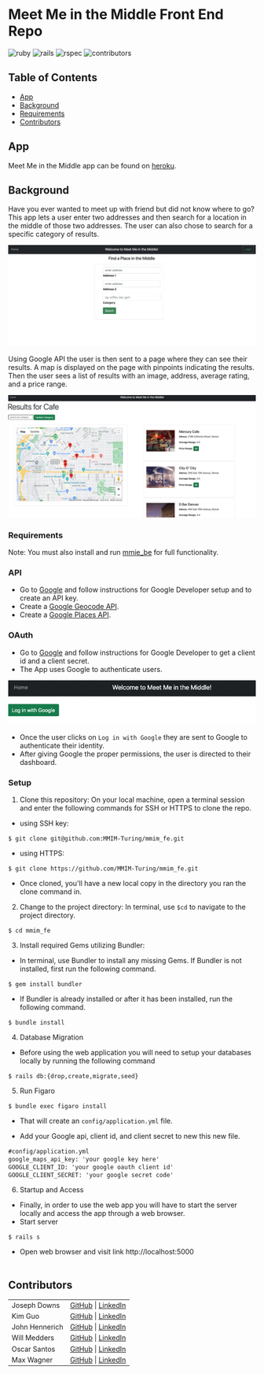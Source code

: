 # Meet Me in the Middle Front End Repo

![ruby](https://img.shields.io/badge/Ruby-2.7.4-red)
![rails](https://img.shields.io/badge/Rails-5.2.8-red)
![rspec](https://img.shields.io/badge/RSpec-3.11.0-green)
![contributors](https://img.shields.io/badge/Contributors-6-yellow)

## Table of Contents
- [App](#app)
- [Background](#background)
- [Requirements](#requirements)
- [Contributors](#contributors)

## App

Meet Me in the Middle app can be found on [heroku](https://mmim.herokuapp.com/).


## Background

Have you ever wanted to meet up with friend but did not know where to go? This app lets a user enter two addresses and then search for a location in the middle of those two addresses. The user can also chose to search for a specific category of results.

![landing_page](./img/landing_page.png)

Using Google API the user is then sent to a page where they can see their results. A map is displayed on the page with pinpoints indicating the results. Then the user sees a list of results with an image, address, average rating, and a price range.

![results](./img/results.png)

### Requirements
Note: You must also install and run [mmie_be](https://github.com/MMIM-Turing/mmim_be.git) for full functionality.

### API
- Go to [Google](https://developers.google.com) and follow instructions for Google Developer setup and to create an API key.
- Create a [Google Geocode API](https://developers.google.com/maps/documentation/geocoding/start).
- Create a [Google Places API](https://developers.google.com/maps/documentation/places/web-service/overview).

### OAuth
- Go to [Google](https://developers.google.com) and follow instructions for Google Developer to get a client id and a client secret.
- The App uses Google to authenticate users.

![login](./img/login.png)

- Once the user clicks on `Log in with Google` they are sent to Google to authenticate their identity.
- After giving Google the proper permissions, the user is directed to their dashboard.

### Setup
1. Clone this repository: On your local machine, open a terminal session and enter the following commands for SSH or HTTPS to clone the repo.

- using SSH key:
```shell
$ git clone git@github.com:MMIM-Turing/mmim_fe.git
```

- using HTTPS:
```shell
$ git clone https://github.com/MMIM-Turing/mmim_fe.git
```

- Once cloned, you'll have a new local copy in the directory you ran the clone command in.

2. Change to the project directory: In terminal, use `$cd` to navigate to the project directory.
```shell
$ cd mmim_fe
```

3. Install required Gems utilizing Bundler: <br>
- In terminal, use Bundler to install any missing Gems. If Bundler is not installed, first run the following command.
```shell
$ gem install bundler
```

- If Bundler is already installed or after it has been installed, run the following command.
```shell
$ bundle install
```

4. Database Migration<br>
- Before using the web application you will need to setup your databases locally by running the following command
```shell
$ rails db:{drop,create,migrate,seed}
```
5. Run Figaro
```shell
$ bundle exec figaro install
```
- That will create an `config/application.yml` file.

- Add your Google api, client id, and client secret to new this new file.
```shell
#config/application.yml
google_maps_api_key: 'your google key here'
GOOGLE_CLIENT_ID: 'your google oauth client id'
GOOGLE_CLIENT_SECRET: 'your google secret code'
```


6. Startup and Access<br>
- Finally, in order to use the web app you will have to start the server locally and access the app through a web browser.
- Start server
```shell
$ rails s
```

- Open web browser and visit link
    http://localhost:5000 <br><br>

## Contributors

|  | |
| --- | --- |
| Joseph Downs | [GitHub](https://github.com/josephdowns) &#124; [LinkedIn](https://www.linkedin.com/in/josdowns/) |
| Kim Guo | [GitHub](https://github.com/kg-byte) &#124; [LinkedIn](https://www.linkedin.com/in/kim-guo-5331b4158/) |
| John Hennerich |[GitHub](https://github.com/jhennerich) &#124; [LinkedIn](https://www.linkedin.com/in/john-hennerich/) |
| Will Medders | [GitHub](https://github.com/wmedders21) &#124; [LinkedIn](https://www.linkedin.com/in/will-medders-781a80232/) |
| Oscar Santos | [GitHub](https://github.com/Oscar-Santos) &#124; [LinkedIn](https://www.linkedin.com/in/oscar-santos-perez/) |
|Max Wagner | [GitHub](https://github.com/MWagner3) &#124; [LinkedIn](https://www.linkedin.com/in/maximilian-wagner3350/)|
